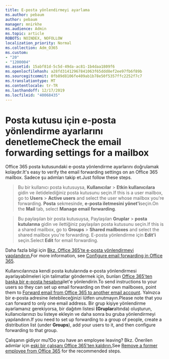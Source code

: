 ```yaml
---
title: E-posta yönlendirmeyi ayarlama
ms.author: pebaum
author: pebaum
manager: mnirkhe
ms.audience: Admin
ms.topic: article
ROBOTS: NOINDEX, NOFOLLOW
localization_priority: Normal
ms.collection: Adm_O365
ms.custom:
- "20"
- "1200004"
ms.assetid: 15abf81d-5c5d-49da-ac81-1b4daa1809f6
ms.openlocfilehash: a28fd31412967841063f65ddd8ef2ee97fb6f89b
ms.sourcegitcommit: 0fb89d8106fe409ab1b78e50f5357ffc2252f7c7
ms.translationtype: MT
ms.contentlocale: tr-TR
ms.lasthandoff: 12/17/2019
ms.locfileid: "40068435"
---
```

# <a name="check-the-email-forwarding-settings-for-a-mailbox"></a><span data-ttu-id="59ecd-102">Posta kutusu için e-posta yönlendirme ayarlarını denetleme</span><span class="sxs-lookup"><span data-stu-id="59ecd-102">Check the email forwarding settings for a mailbox</span></span>

<span data-ttu-id="59ecd-103">Office 365 posta kutusundaki e-posta yönlendirme ayarlarını doğrulamak kolaydır.</span><span class="sxs-lookup"><span data-stu-id="59ecd-103">It's easy to verify the email forwarding settings on an Office 365 mailbox.</span></span> <span data-ttu-id="59ecd-104">Sadece şu adımları takip et.</span><span class="sxs-lookup"><span data-stu-id="59ecd-104">Just follow these steps.</span></span>
  
> <span data-ttu-id="59ecd-105">Bu bir kullanıcı posta kutusuysa, **Kullanıcılar** \> **Etkin kullanıcılara** gidin ve iletidelediğiniz posta kutusunu seçin.</span><span class="sxs-lookup"><span data-stu-id="59ecd-105">If this is a user mailbox, go to **Users** \> **Active users** and select the user whose mailbox you're forwarding.</span></span> <span data-ttu-id="59ecd-106">**Posta** sekmesinde, **e-posta iletmesini yönet'i**seçin.</span><span class="sxs-lookup"><span data-stu-id="59ecd-106">On the **Mail** tab, select **Manage email forwarding**.</span></span>

> <span data-ttu-id="59ecd-107">Bu paylaşılan bir posta kutusuysa, Paylaşılan **Gruplar** \> **posta kutularına** gidin ve ilettiğiniz paylaşılan posta kutusunu seçin.</span><span class="sxs-lookup"><span data-stu-id="59ecd-107">If this is a shared mailbox, go to **Groups** \> **Shared mailboxes** and select the shared mailbox you're forwarding.</span></span> <span data-ttu-id="59ecd-108">E-posta yönlendirme için **Edit'i** seçin.</span><span class="sxs-lookup"><span data-stu-id="59ecd-108">Select **Edit** for email forwarding.</span></span>

<span data-ttu-id="59ecd-109">Daha fazla bilgi için [Bkz. Office 365'te e-posta yönlendirmeyi yapılandırın.](https://docs.microsoft.com/office365/admin/email/configure-email-forwarding)</span><span class="sxs-lookup"><span data-stu-id="59ecd-109">For more information, see [Configure email forwarding in Office 365](https://docs.microsoft.com/office365/admin/email/configure-email-forwarding).</span></span>
  
<span data-ttu-id="59ecd-110">Kullanıcılarınıza kendi posta kutularında e-posta yönlendirmesi ayarlayabilmeleri için talimatlar göndermek için, bunları [Office 365'ten başka bir e-posta hesabına](https://support.office.com/article/Forward-email-from-Office-365-to-another-email-account-1ed4ee1e-74f8-4f53-a174-86b748ff6a0e)ilet'e yönlendirin.</span><span class="sxs-lookup"><span data-stu-id="59ecd-110">To send instructions to your users so they can set up email forwarding on their own mailboxes, point them to [Forward email from Office 365 to another email account](https://support.office.com/article/Forward-email-from-Office-365-to-another-email-account-1ed4ee1e-74f8-4f53-a174-86b748ff6a0e).</span></span> <span data-ttu-id="59ecd-111">Yalnızca bir e-posta adresine iletebileceğinizi lütfen unutmayın.</span><span class="sxs-lookup"><span data-stu-id="59ecd-111">Please note that you can forward to only one email address.</span></span> <span data-ttu-id="59ecd-112">Bir grup kişiye yönlendirme ayarlamanız gerekiyorsa, bir dağıtım listesi **(Gruplar**altında) oluşturun, kullanıcılarınızı bu listeye ekleyin ve daha sonra bu gruba yönlendirmeyi yapılandırın.</span><span class="sxs-lookup"><span data-stu-id="59ecd-112">If you need to set up forwarding to a group of people, create a distribution list (under **Groups**), add your users to it, and then configure forwarding to that group.</span></span>
  
<span data-ttu-id="59ecd-113">Çalışanın gidiyor mu?</span><span class="sxs-lookup"><span data-stu-id="59ecd-113">Do you have an employee leaving?</span></span> <span data-ttu-id="59ecd-114">Bkz. Önerilen adımlar için [eski bir çalışanı Office 365'ten kaldırın.](https://docs.microsoft.com/office365/admin/add-users/remove-former-employee)</span><span class="sxs-lookup"><span data-stu-id="59ecd-114">See [Remove a former employee from Office 365](https://docs.microsoft.com/office365/admin/add-users/remove-former-employee) for the recommended steps.</span></span>